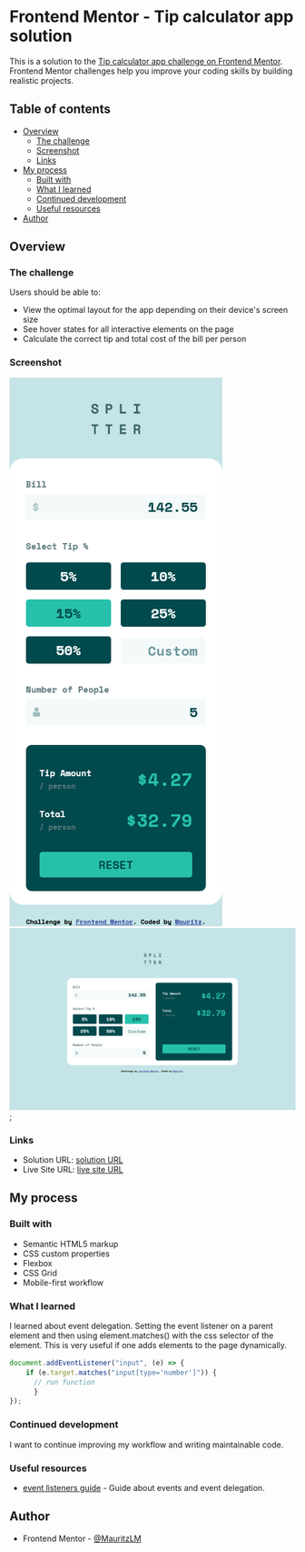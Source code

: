 # Frontend Mentor - Tip calculator app solution

This is a solution to the [Tip calculator app challenge on Frontend Mentor](https://www.frontendmentor.io/challenges/tip-calculator-app-ugJNGbJUX). Frontend Mentor challenges help you improve your coding skills by building realistic projects.

## Table of contents

- [Overview](#overview)
  - [The challenge](#the-challenge)
  - [Screenshot](#screenshot)
  - [Links](#links)
- [My process](#my-process)
  - [Built with](#built-with)
  - [What I learned](#what-i-learned)
  - [Continued development](#continued-development)
  - [Useful resources](#useful-resources)
- [Author](#author)


## Overview

### The challenge

Users should be able to:

- View the optimal layout for the app depending on their device's screen size
- See hover states for all interactive elements on the page
- Calculate the correct tip and total cost of the bill per person

### Screenshot

![mobile](./src/images/screenshot-mobile.png)
![desktop](./src/images/sreenshot-desktop.png);

### Links

- Solution URL: [solution URL](https://your-solution-url.com)
- Live Site URL: [live site URL](https://mauritzlm.github.io/tip-calculator-app/)

## My process

### Built with

- Semantic HTML5 markup
- CSS custom properties
- Flexbox
- CSS Grid
- Mobile-first workflow

### What I learned

I learned about event delegation. Setting the event listener on a parent element and then using element.matches() with the css selector of the element.
This is very useful if one adds elements to the page dynamically.

```js
document.addEventListener("input", (e) => {
    if (e.target.matches("input[type='number']")) {
      // run function
      }
});
```

### Continued development

I want to continue improving my workflow and writing maintainable code.

### Useful resources

- [event listeners guide](https://blog.webdevsimplified.com/2022-01/event-listeners/) - Guide about events and event delegation.

## Author

- Frontend Mentor - [@MauritzLM](https://www.frontendmentor.io/profile/yourusername)



